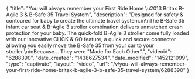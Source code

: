 {
    "title": "You will always remember your First Ride Home \u2013 Britax B-Agile 3 & B-Safe 35 Travel System",
    "description": "Designed for safety & contoured for baby to create the ultimate travel system.\n\nThe B-Safe 35 infant car seat & B-Agile 3 stroller combination delivers unmatched crash protection for your baby. The quick-fold B-Agile 3 stroller come fully loaded with our innovative CLICK & GO feature, a quick and secure connector allowing you easily move the B-Safe 35 from your car to your stroller.\n\nBecause... They were \"Made for Each Other\".",
    "videoid": "6288390",
    "date_created": "1438627534",
    "date_modified": "1452121099",
    "type": "captivate",
    "layout": "video",
    "url": "\/v\/you-will-always-remember-your-first-ride-home-britax-b-agile-3-b-safe-35-travel-system\/6288390"
}